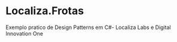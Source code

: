 # Localiza.Frotas
 Exemplo pratico de Design Patterns em C#- Localiza Labs e Digital Innovation One
